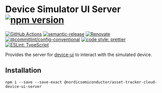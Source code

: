 # Device Simulator UI Server [![npm version](https://img.shields.io/npm/v/@nordicsemiconductor/asset-tracker-cloud-device-ui-server.svg)](https://www.npmjs.com/package/@nordicsemiconductor/asset-tracker-cloud-device-ui-server)

[![GitHub Actions](https://github.com/NordicSemiconductor/asset-tracker-cloud-device-ui-server-js/workflows/Test%20and%20Release/badge.svg)](https://github.com/NordicSemiconductor/asset-tracker-cloud-device-ui-server-js/actions)
[![semantic-release](https://img.shields.io/badge/%20%20%F0%9F%93%A6%F0%9F%9A%80-semantic--release-e10079.svg)](https://github.com/semantic-release/semantic-release)
[![Renovate](https://img.shields.io/badge/renovate-enabled-brightgreen.svg)](https://renovatebot.com)
[![@commitlint/config-conventional](https://img.shields.io/badge/%40commitlint-config--conventional-brightgreen)](https://github.com/conventional-changelog/commitlint/tree/master/@commitlint/config-conventional)
[![code style: prettier](https://img.shields.io/badge/code_style-prettier-ff69b4.svg)](https://github.com/prettier/prettier/)
[![ESLint: TypeScript](https://img.shields.io/badge/ESLint-TypeScript-blue.svg)](https://github.com/typescript-eslint/typescript-eslint)

Provides the server for
[device-ui](https://github.com/NordicSemiconductor/asset-tracker-cloud-device-ui-js)
to interact with the simulated device.

## Installation

    npm i --save --save-exact @nordicsemiconductor/asset-tracker-cloud-device-ui-server
